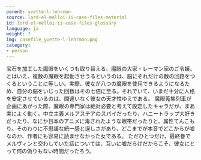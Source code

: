 ```yaml
---
parent: yvette-l-lehrman
source: lord-el-melloi-ii-case-files-material
id: lord-el-melloi-ii-case-files-glossary
language: ja
weight: 7
img: casefile_yvette-l-lehrman.png
category:
- person
---
```


宝石を加工した魔眼をいくつも取り替える、魔眼の大家・レーマン家のご令嬢。
とはいえ、複数の魔眼を起動させうるというのは、脳にそれだけの数の回路をつくるということに等しい。実際、彼女が八つの魔眼を使用できるようになるため、自分の脳をいじった回数はその七倍に至る。それでいて、いまだ十分に人格を安定させているのは、間違いなく彼女の天才性ゆえである。
魔眼蒐集列車が企画にあがった際、魔眼の専門家は絶対必要と考えて設定したキャラだが、まあ実によく動く。中立主義メルアステアのスパイだったり、ハニートラップ大好きだったり、なにか日本のアニメに毒されたような眼帯だったりと、属性てんこもり。そのわりに不思議な統一感と逞しさがあり、どこまでが本音でどこからが嘘なのか、作者にも容易に読ませなかった女である。
ただひとつだけ、最終巻でメルヴィンと交わしていた話については、互いに嘘だらけだからこそ、彼女にとって何の偽りもない時間だったろう。
